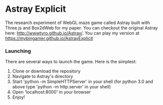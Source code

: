 # Astray Explicit

The research experiment of WebGL maze game called Astray built with Three.js and Box2dWeb for my paper. You can checkout the original Astray here: http://wwwtyro.github.io/Astray/. You can play my version at https://mybingamer.github.io/AstrayExplicit

### Launching

There are several ways to launch the game. Here is the simplest:

1. Clone or download the repository
2. Navigate to Astray's directory
3. Start 'python -m SimpleHTTPServer' in your shell (for python 3.0 and above type 'python -m http.server' in your shell)
4. Open 'localhost:8000' in your browser
5. Enjoy!

